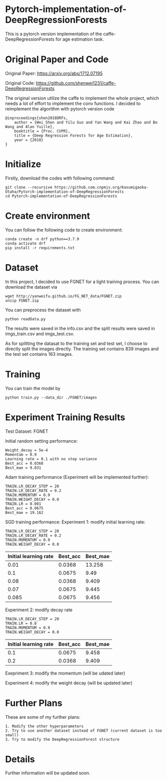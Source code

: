 # Pytorch-implementation-of-DeepRegressionForests
This is a pytorch version implementation of the caffe-DeepRegressionForests for age estimation task.

# Original Paper and Code
Original Paper: https://arxiv.org/abs/1712.07195

Original Code: https://github.com/shenwei1231/caffe-DeepRegressionForests

The original version utilize the caffe to implement the whole project, which needs a lot of effort to implement the conv functions. I decided to reimplement the algorithm with pytorch version code

    @inproceedings{shen2018DRFs,
        author = {Wei Shen and Yilu Guo and Yan Wang and Kai Zhao and Bo Wang and Alan Yuille},
        booktitle = {Proc. CVPR},
        title = {Deep Regression Forests for Age Estimation},
        year = {2018}
    }
# Initialize
Firstly, download the codes with following command:

    git clone --recursive https://github.com.cnpmjs.org/Kasumigaoka-Utaha/Pytorch-implementation-of-DeepRegressionForests
    cd Pytorch-implementation-of-DeepRegressionForests
# Create environment
You can follow the following code to create environment:

    conda create -n drf python==3.7.9
    conda activate drf
    pip install -r requirements.txt

# Dataset 
In this project, I decided to use FGNET for a light training process. You can download the dataset via

    wget http://yanweifu.github.io/FG_NET_data/FGNET.zip
    unzip FGNET.zip

You can preprocess the dataset with 

    python readData.py
    
The results were saved in the info.csv and the split results were saved in imgs_train.csv and imgs_test.csv.

As for splitting the datasat to the training set and test set, I choose to directly split the images directly. The training set contains 839 images and the test set contains 163 images.

# Training
You can train the model by 

    python train.py --data_dir ./FGNET/images

# Experiment Training Results
Test Dataset: FGNET

Initial random setting performance:

    Weight_decay = 5e-4
    Momentum = 0.9
    Learning rate = 0.1 with no step variance
    Best_acc = 0.0368
    Best_mae = 9.831

Adam training performance (Experiment will be implemented further):

    TRAIN.LR_DECAY_STEP = 20
    TRAIN.LR_DECAY_RATE = 0.2
    TRAIN.MOMENTUM = 0.9
    TRAIN.WEIGHT_DECAY = 0.0
    TRAIN.LR = 0.001
    Best_acc = 0.0675
    Best_mae = 19.162

SGD training performance:
Experiment 1: modify initial learning rate:

    TRAIN.LR_DECAY_STEP = 20
    TRAIN.LR_DECAY_RATE = 0.2
    TRAIN.MOMENTUM = 0.9
    TRAIN.WEIGHT_DECAY = 0.0

|Initial learning rate|Best_acc|Best_mae|
|----|-----|-----|
|0.01|0.0368|13.258|
|0.1|0.0675|9.49|
|0.08|0.0368|9.409|
|0.07|0.0675|9.445|
|0.085|0.0675|9.456|

Experiment 2: modify decay rate

    TRAIN.LR_DECAY_STEP = 20
    TRAIN.LR = 0.8
    TRAIN.MOMENTUM = 0.9
    TRAIN.WEIGHT_DECAY = 0.0
    
|Initial learning rate|Best_acc|Best_mae|
|----|-----|-----|
|0.1|0.0675|9.458|
|0.2|0.0368|9.409|

Exepriment 3: modify the momentum (will be udated later)

Experiment 4: modify the weight decay (will be updated later)

# Further Plans
These are some of my further plans:

    1. Modify the other hyperparameters
    2. Try to use another dataset instead of FGNET (current dataset is too small)
    3. Try to modify the DeepRegressionForest structure

# Details
Further information will be updated soon.
